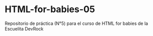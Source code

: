 # HTML-for-babies-05
Repositorio de práctica (N°5) para el curso de HTML for babies de la Escuelita DevRock

